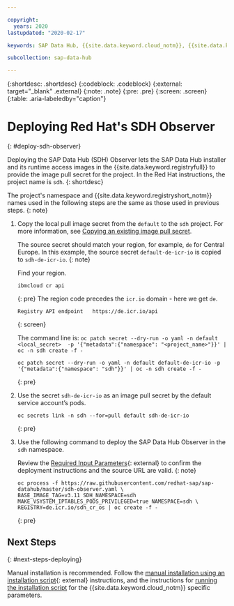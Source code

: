 ```yaml
---

copyright:
  years: 2020
lastupdated: "2020-02-17"

keywords: SAP Data Hub, {{site.data.keyword.cloud_notm}}, {{site.data.keyword.cos_full_notm}}, {{site.data.keyword.cos_short}}, {{site.data.keyword.openshiftlong_notm}}, {{site.data.keyword.openshiftshort}}, Red Hat Enterprise Linux, SAP Data Hub on {{site.data.keyword.cloud_notm}}, data orchestration, data governance, data integration

subcollection: sap-data-hub

---
```


{:shortdesc: .shortdesc}
{:codeblock: .codeblock}
{:external: target="_blank" .external}
{:note: .note}
{:pre: .pre}
{:screen: .screen}
{:table: .aria-labeledby="caption"}

# Deploying Red Hat's SDH Observer
{: #deploy-sdh-observer}

Deploying the SAP Data Hub (SDH) Observer lets the SAP Data Hub installer and its runtime access images in the {{site.data.keyword.registryfull}} to provide the image pull secret for the project. In the Red Hat instructions, the project name is `sdh`.
{: shortdesc}

The project's namespace and {{site.data.keyword.registryshort_notm}} names used in the following steps are the same as those used in previous steps.
{: note}

1. Copy the local pull image secret from the `default` to the `sdh` project. For more information, see [Copying an existing image pull secret](/docs/openshift?topic=openshift-images#copy_imagePullSecret).

    The source secret should match your region, for example, `de` for Central Europe. In this example, the source secret `default-de-icr-io` is copied to `sdh-de-icr-io`.
    {: note}

    Find your region.
    
    ```
    ibmcloud cr api
    ```
    {: pre}
    The region code precedes the `icr.io` domain - here we get `de`.    
    ```
    Registry API endpoint   https://de.icr.io/api
    ```
    {: screen}

    The command line is: `oc patch secret --dry-run -o yaml -n default <local_secret>  -p '{"metadata":{"namespace": "<project_name>"}}' | oc -n sdh create -f -`
    ```
    oc patch secret --dry-run -o yaml -n default default-de-icr-io -p '{"metadata":{"namespace": "sdh"}}' | oc -n sdh create -f -
    ```
    {: pre}

1. Use the secret `sdh-de-icr-io` as an image pull secret by the default service account’s pods.

    ```
    oc secrets link -n sdh --for=pull default sdh-de-icr-io
    ```
    {: pre}

1. Use the following command to deploy the SAP Data Hub Observer in the `sdh` namespace.

    Review the [Required Input Parameters](https://access.redhat.com/articles/3630111#deploy-sdh-observer){: external} to confirm the deployment instructions and the source URL are valid.
    {: note}
    
    ```
    oc process -f https://raw.githubusercontent.com/redhat-sap/sap-datahub/master/sdh-observer.yaml \
    BASE_IMAGE_TAG=v3.11 SDH_NAMESPACE=sdh MAKE_VSYSTEM_IPTABLES_PODS_PRIVILEGED=true NAMESPACE=sdh \
    REGISTRY=de.icr.io/sdh_cr_os | oc create -f -
    ```
    {: pre}

## Next Steps
{: #next-steps-deploying}

Manual installation is recommended. Follow the [manual installation using an installation script](https://access.redhat.com/articles/3630111#manual){: external} instructions, and the instructions for [running the installation script](/docs/infrastructure/sap-data-hub?topic=sap-data-hub-run-install-sh) for the {{site.data.keyword.cloud_notm}} specific parameters.
